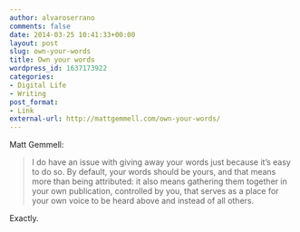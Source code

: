 ```yaml
---
author: alvaroserrano
comments: false
date: 2014-03-25 10:41:33+00:00
layout: post
slug: own-your-words
title: Own your words
wordpress_id: 1637173922
categories:
- Digital Life
- Writing
post_format:
- Link
external-url: http://mattgemmell.com/own-your-words/
---
```


Matt Gemmell:


<blockquote>I do have an issue with giving away your words just because it’s easy to do so. By default, your words should be yours, and that means more than being attributed: it also means gathering them together in your own publication, controlled by you, that serves as a place for your own voice to be heard above and instead of all others.</blockquote>



Exactly.
